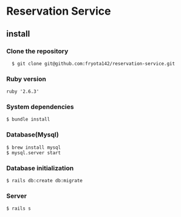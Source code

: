 # Reservation Service
## install
### Clone the repository
```
  $ git clone git@github.com:fryota142/reservation-service.git
```
### Ruby version
`
ruby '2.6.3'
`
### System dependencies
```
$ bundle install
```
### Database(Mysql)
```
$ brew install mysql
$ mysql.server start
```

### Database initialization
```
$ rails db:create db:migrate
```

### Server
```
$ rails s
```

